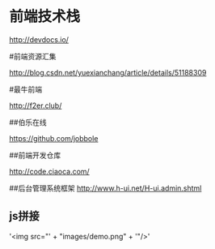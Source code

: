 # 前端技术栈
http://devdocs.io/

#前端资源汇集

http://blog.csdn.net/yuexianchang/article/details/51188309

#最牛前端

http://f2er.club/

##伯乐在线

https://github.com/jobbole

##前端开发仓库

http://code.ciaoca.com/

##后台管理系统框架
http://www.h-ui.net/H-ui.admin.shtml

## js拼接
'<img src="' + "images/demo.png" + '"/>'
